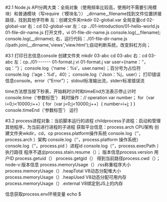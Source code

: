 #2.1
Node.js API分两大类：全局对象（使用频率比较高，使用时不需要引用模块）和普通模块（写require（‘模块名’））
_dirname,_filename找到文件位置拼接路径，找到其他字符串
左：创建文件夹mkdir 02-global.var
全局变量cd 02-global-var
右：cd 02-global-var
左：cp ../01-introduction/01-hello-world.js 01-file-dir-name.js
打开文件，vi 01-file-dir-name.js
console.log(__filename);
console.log(__dirname);
右，运行代码：./01-file-dir-name.js
//path.join(__dirname,'views','view.html');自动判断系统，改变斜杠方向；


#3.1
打印日志信息console
创建文件夹 mkdir 03-abc
 cd 03-abc
 右：cd 03-abc
 左：cp../01------- 01-format.j
 vi 01-format.j
 var user={name：‘’，
            qq：‘’}；
 console.log（‘name：%s’，user.name）；百分号为占位符
  console.log（‘age：%d’，40）；
   console.log（‘Json：%j，user）；
打印错误信息console。error（“Error”）；
stdout标准输出流，stderr标准错误流

time方法想当按下秒表，开始耗时计时和timeEnd方法表示停止计时
console.time（‘参数标签’）
耗时操作：// operation
var number；
for（var i=0;i<10000;i++）{
  for（var j=0;j<10000;j++）{
  number=i+j;
  }
 }
console.timeEnd（‘参数标签’）
运行


#3.2
process进程对象：当前脚本运行的进程
childprocess子进程：启动和管理其他程序，为当前进行进程的子进程
获取平台信息：process.arch  CPU架构
创建文件夹wkdir，cd，cp
process.platform操作系统
console.log（‘’，process.arch ）架构
console.log（‘’，process.platform 操作系统）
console.log（‘’，process.pid ）进程id
console.log（‘’，process.execPath ）执行路径
程序不退出process.stain.resume（）；
版本信息process.version
用户ID process.getuid（）
      process.getgid（）
得到当前路径process.cwd（）；
node-v:版本信息
process.memoryUsage（）.rss称重程序大小
process.memoryUsage（）.heapTotal  V8动态分配堆大小
process.memoryUsage（）.heapUsed V8动态分配可用内存
process.memoryUsage（）.external  V8绑定到JS上的内存

信息获取process.env环境变量
echo $ 


